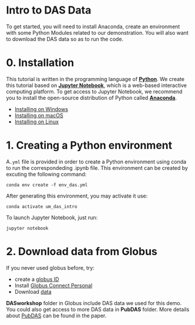 [//]: # (
    This file is the DAS data introduction tutorial made for workshop in UNAM, Mexico.
    Yang Li
    Oct 10, 2022
    )


# Intro to DAS Data 
To get started, you will need to install Anaconda, create an environment with some Python Modules related to our demonstration. You will also want to download the DAS data so as to run the code.


# 0. Installation

This tutorial is written in the programming language of [**Python**](https://www.python.org/). We create this tutorial based on [**Jupyter Notebook**](https://www.python.org/), which is a web-based interactive computing platform. To get access to Jupyter Notebook, we recommend you to install the open-source distribution of Python called [**Anaconda**](https://docs.anaconda.com/).
- [Installing on Windows](https://docs.anaconda.com/anaconda/install/windows/)
- [Installing on macOS](https://docs.anaconda.com/anaconda/install/mac-os/)
- [Installing on Linux](https://docs.anaconda.com/anaconda/install/linux/)

# 1. Creating a Python environment

A`.yml` file is provided in order to create a Python environment using conda to run the correspondeding .ipynb file. This environment can be created by excuting the following command:

```conda env create -f env_das.yml```

After generating this environment, you may activate it use:

```conda activate um_das_intro```

To launch Jupyter Notebook, just run:

```jupyter notebook```

# 2. Download data from Globus

If you never used globus before, try:

- create a [globus ID](https://www.globusid.org/create?viewlocale=en_US)
- Install [Globus Connect Personal](https://www.globus.org/globus-connect-personal)
- Download [data](https://app.globus.org/file-manager?origin_id=706e304c-5def-11ec-9b5c-f9dfb1abb183&origin_path=%2FDASworkshop%2F)


**DASworkshop** folder in Globus include DAS data we used for this demo. You could also get access to more DAS data in **PubDAS** folder. More details about [PubDAS](https://eartharxiv.org/repository/view/3574/) can be found in the paper.



